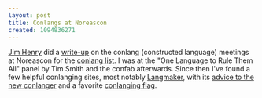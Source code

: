```yaml
---
layout: post
title: Conlangs at Noreascon
created: 1094836271
---
```

 [Jim Henry](http://www.mindspring.com/~jimhenry/conlang.htm) did a [write-up](http://listserv.brown.edu/archives/cgi-bin/wa?A2=ind0409b&L=conlang&F=&S=&P=7236) on the conlang (constructed language) meetings at Noreascon for the [conlang list](http://listserv.brown.edu/archives/cgi-bin/wa?A0=conlang).  I was at the "One Language to Rule Them All" panel by Tim Smith and the confab afterwards.  Since then I've found a few helpful conlanging sites, most notably [Langmaker](http://www.langmaker.com/), with its [advice to the new conlanger](http://www.langmaker.com/ml00.htm) and a favorite [conlanging flag](http://www.langmaker.com/db/log_0409.htm#FlagDaze).
